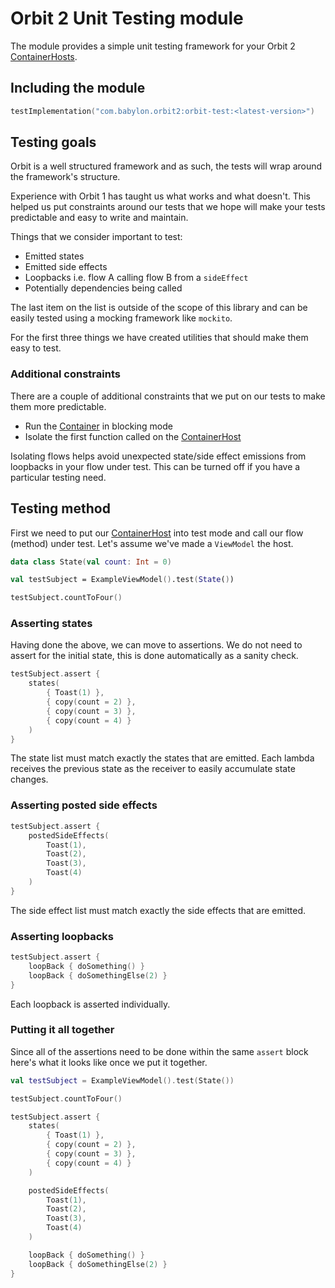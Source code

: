 # Orbit 2 Unit Testing module

The module provides a simple unit testing framework for your Orbit 2
[ContainerHosts](../orbit-2-core/src/main/java/com/babylon/orbit2/ContainerHost.kt).

## Including the module

```kotlin
testImplementation("com.babylon.orbit2:orbit-test:<latest-version>")
```

## Testing goals

Orbit is a well structured framework and as such, the tests will wrap around
the framework's structure.

Experience with Orbit 1 has taught us what works and what doesn't. This helped
us put constraints around our tests that we hope will make your tests
predictable and easy to write and maintain.

Things that we consider important to test:

- Emitted states
- Emitted side effects
- Loopbacks i.e. flow A calling flow B from a `sideEffect`
- Potentially dependencies being called

The last item on the list is outside of the scope of this library and can be
easily tested using a mocking framework like `mockito`.

For the first three things we have created utilities that should make them easy
to test.

### Additional constraints

There are a couple of additional constraints that we put on our tests to make
them more predictable.

- Run the
  [Container](../orbit-2-core/src/main/java/com/babylon/orbit2/Container.kt) in
  blocking mode
- Isolate the first function called on the
  [ContainerHost](../orbit-2-core/src/main/java/com/babylon/orbit2/ContainerHost.kt)

Isolating flows helps avoid unexpected state/side effect emissions from
loopbacks in your flow under test. This can be turned off if you have a
particular testing need.

## Testing method

First we need to put our
[ContainerHost](../orbit-2-core/src/main/java/com/babylon/orbit2/ContainerHost.kt)
into test mode and call our flow (method) under test. Let's assume we've made a
`ViewModel` the host.

```kotlin
data class State(val count: Int = 0)

val testSubject = ExampleViewModel().test(State())

testSubject.countToFour()
```

### Asserting states

Having done the above, we can move to assertions. We do not need to assert for
the initial state, this is done automatically as a sanity check.

```kotlin
testSubject.assert {
    states(
        { Toast(1) },
        { copy(count = 2) },
        { copy(count = 3) },
        { copy(count = 4) }
    )
}
```

The state list must match exactly the states that are emitted. Each lambda
receives the previous state as the receiver to easily accumulate state changes.

### Asserting posted side effects

```kotlin
testSubject.assert {
    postedSideEffects(
        Toast(1),
        Toast(2),
        Toast(3),
        Toast(4)
    )
}
```

The side effect list must match exactly the side effects that are emitted.

### Asserting loopbacks

```kotlin
testSubject.assert {
    loopBack { doSomething() }
    loopBack { doSomethingElse(2) }
}
```

Each loopback is asserted individually.

### Putting it all together

Since all of the assertions need to be done within the same `assert` block
here's what it looks like once we put it together.

```kotlin
val testSubject = ExampleViewModel().test(State())

testSubject.countToFour()

testSubject.assert {
    states(
        { Toast(1) },
        { copy(count = 2) },
        { copy(count = 3) },
        { copy(count = 4) }
    )

    postedSideEffects(
        Toast(1),
        Toast(2),
        Toast(3),
        Toast(4)
    )

    loopBack { doSomething() }
    loopBack { doSomethingElse(2) }
}
```
